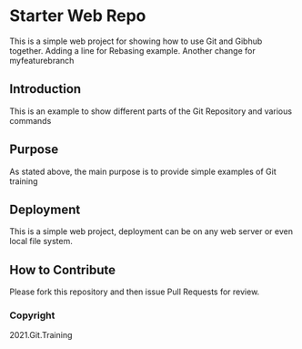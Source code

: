 # Starter Web Repo

This is a simple web project for showing how to use Git and Gibhub together.
Adding a line for Rebasing example.
Another change for myfeaturebranch

## Introduction
This is an example to show different parts of the Git Repository and various commands 

## Purpose

As stated above, the main purpose is to provide simple examples of Git training

## Deployment
This is a simple web project, deployment can be on any web server or even local file system.

## How to Contribute
Please fork this repository and then issue Pull Requests for review.

### Copyright 
2021.Git.Training
